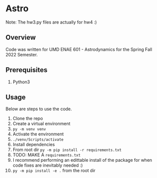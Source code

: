 # Astro

Note: The hw3.py files are actually for hw4 :)

## Overview

Code was written for UMD ENAE 601 - Astrodynamics for the Spring Fall 2022 Semester. 

## Prerequisites

1. Python3

## Usage
Below are steps to use the code.

1. Clone the repo
2. Create a virtual environment
  1. `py -m venv venv`
3. Activate the environment
  1. `./venv/Scripts/activate`
4. Install dependencies
  1. From root dir `py -m pip install -r requirements.txt`
  2. TODO: MAKE A `requirements.txt`
5. I recommend performing an edittable install of the package for when code fixes are inevitably needed :)
  1. `py -m pip install -e .` from the root dir
